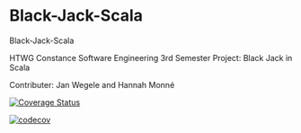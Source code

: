 # Black-Jack-Scala
Black-Jack-Scala

HTWG Constance Software Engineering 3rd Semester
Project: Black Jack in Scala

Contributer: Jan Wegele and Hannah Monné

[![Coverage Status](https://coveralls.io/repos/github/JanWegele/Black-Jack-Scala/badge.svg?branch=main)](https://coveralls.io/github/JanWegele/Black-Jack-Scala?branch=main)

[![codecov](https://codecov.io/gh/JanWegele/Black-Jack-Scala/branch/main/graph/badge.svg?token=8I6J3Y2YA7)](https://codecov.io/gh/JanWegele/Black-Jack-Scala)
